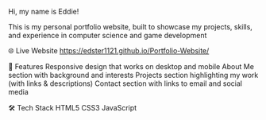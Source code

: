 Hi, my name is Eddie!

This is my personal portfolio website, built to showcase my projects, skills, and experience in computer science and game development

🌐 Live Website
https://edster1121.github.io/Portfolio-Website/

🚀 Features
Responsive design that works on desktop and mobile
About Me section with background and interests
Projects section highlighting my work (with links & descriptions)
Contact section with links to email and social media

🛠️ Tech Stack
HTML5
CSS3
JavaScript
